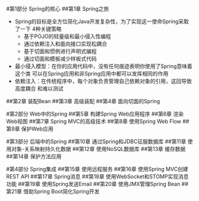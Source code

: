 #第1部分 Spring的核心
##第1章 Spring之旅
* Spring的目标是全方位简化Java开发复杂性，为了实现这一使命Spring采取了一下
4种关键策略
    * 基于POJO的轻量级和最小侵入性编程
    * 通过依赖注入和面向接口实现松耦合
    * 基于切面和惯例进行声明式编程
    * 通过切面和模板减少样板式代码
* 最小侵入模型：在你的应用代码中，没有任何痕迹表明你使用了Spring意味着这个类
可以在Spring应用和非Spring应用中都可以发挥相同的作用
* 依赖注入：在传统程序中，每个对象负责管理自己依赖对象的引用，这回导致高度耦合
和难以测试

##第2章 装配Bean
##第3章 高级装配
##第4章 面向切面的Spring

#第2部分 Web中的Spring
##第5章 构建Spring Web应用程序
##第6章 渲染Web视图
##第7章 Spring MVC的高级技术
##第8章 使用Spring Web Flow
##第9章 保护Web应用

#第3部分 后端中的Spring
##第10章 通过Spring和JDBC征服数据库
##第11章 使用对象-关系映射持久化数据
##第12章 使用NoSQL数据库
##第13章 缓存数据
##第14章 保护方法应用

#第4部分 Spring集成
##第15章 使用远程服务
##第16章 使用Spring MVC创建REST API
##第17章 Spring消息
##第18章 使用WebSocket和STOMP实现消息功能
##第19章 使用Spring发送Email
##第20章 使用JMX管理Spring Bean
##第21章 借助Spring Boot简化Spring开发